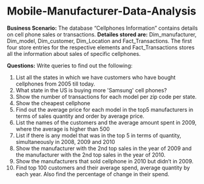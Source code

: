 # Mobile-Manufacturer-Data-Analysis

**Business Scenario:**
The database “Cellphones Information” contains details on cell phone sales or transactions.
**Detailes stored are:**
Dim_manufacturer, Dim_model, Dim_customer, Dim_Location and Fact_Transactions.
The first four store entries for the respective elements and Fact_Transactions stores all the information about sales of specific cellphones.

**Questions:**
Write queries to find out the following:
1.	List all the states in which we have customers who have bought cellphones from 2005 till today.
2.	What state in the US is buying more 'Samsung' cell phones?
3.	Show the number of transactions for each model per zip code per state.
4.	Show the cheapest cellphone
5.	Find out the average price for each model in the top5 manufacturers in terms of sales quantity and order by average price.
6.	List the names of the customers and the average amount spent in 2009, where the average is higher than 500
7.	List if there is any model that was in the top 5 in terms of quantity, simultaneously in 2008, 2009 and 2010
8.	Show the manufacturer with the 2nd top sales in the year of 2009 and the manufacturer with the 2nd top sales in the year of 2010.
9.	Show the manufacturers that sold cellphone in 2010 but didn’t in 2009.
10.	Find top 100 customers and their average spend, average quantity by each year. Also find the percentage of change in their spend.
